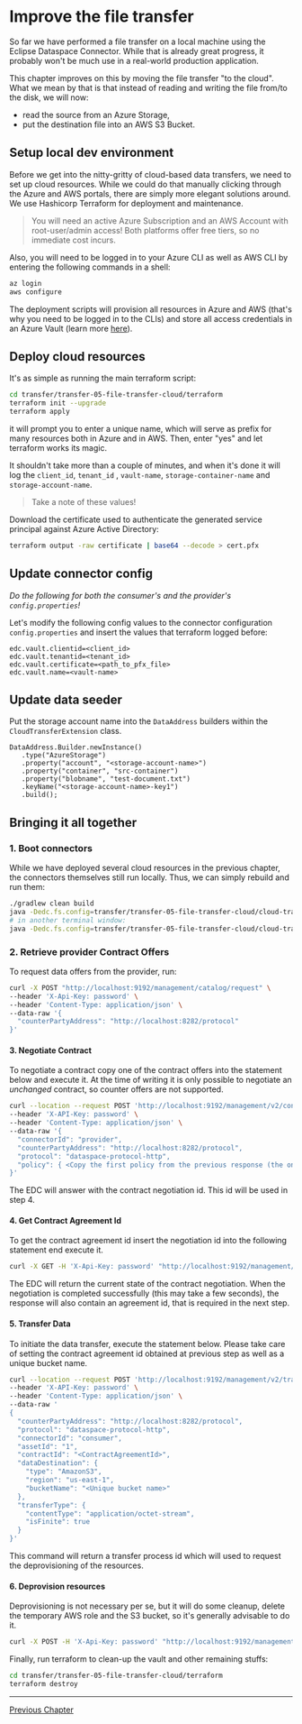 # Improve the file transfer

So far we have performed a file transfer on a local machine using the Eclipse Dataspace Connector. While that is already
great progress, it probably won't be much use in a real-world production application.

This chapter improves on this by moving the file transfer "to the cloud". What we mean by that is that instead of
reading and writing the file from/to the disk, we will now:

- read the source from an Azure Storage,
- put the destination file into an AWS S3 Bucket.

## Setup local dev environment

Before we get into the nitty-gritty of cloud-based data transfers, we need to set up cloud resources. While we could do
that manually clicking through the Azure and AWS portals, there are simply more elegant solutions around. We use
Hashicorp Terraform for deployment and maintenance.

> You will need an active Azure Subscription and an AWS Account with root-user/admin access! Both platforms offer free
> tiers, so no immediate cost incurs.

Also, you will need to be logged in to your Azure CLI as well as AWS CLI by entering the following commands in a shell:

```bash
az login
aws configure
```

The deployment scripts will provision all resources in Azure and AWS (that's why you need to be logged in to the CLIs)
and store all access credentials in an Azure Vault (learn more
[here](https://azure.microsoft.com/de-de/services/key-vault/#product-overview)).

## Deploy cloud resources

It's as simple as running the main terraform script:

```bash
cd transfer/transfer-05-file-transfer-cloud/terraform
terraform init --upgrade
terraform apply
```

it will prompt you to enter a unique name, which will serve as prefix for many resources both in Azure and in AWS. Then,
enter "yes" and let terraform works its magic.

It shouldn't take more than a couple of minutes, and when it's done it will log the `client_id`, `tenant_id`
, `vault-name`, `storage-container-name` and `storage-account-name`.
> Take a note of these values!

Download the certificate used to authenticate the generated service principal against Azure Active Directory:

```bash
terraform output -raw certificate | base64 --decode > cert.pfx
```

## Update connector config

_Do the following for both the consumer's and the provider's `config.properties`!_

Let's modify the following config values to the connector configuration `config.properties` and insert the values that
terraform logged before:

```properties
edc.vault.clientid=<client_id>
edc.vault.tenantid=<tenant_id>
edc.vault.certificate=<path_to_pfx_file>
edc.vault.name=<vault-name>
```

## Update data seeder

Put the storage account name into the `DataAddress` builders within the `CloudTransferExtension` class.

```
DataAddress.Builder.newInstance()
   .type("AzureStorage")
   .property("account", "<storage-account-name>")
   .property("container", "src-container")
   .property("blobname", "test-document.txt")
   .keyName("<storage-account-name>-key1")
   .build();
```

## Bringing it all together

### 1. Boot connectors

While we have deployed several cloud resources in the previous chapter, the connectors themselves still run locally.
Thus, we can simply rebuild and run them:

```bash
./gradlew clean build
java -Dedc.fs.config=transfer/transfer-05-file-transfer-cloud/cloud-transfer-consumer/config.properties -jar transfer/transfer-05-file-transfer-cloud/cloud-transfer-consumer/build/libs/consumer.jar
# in another terminal window:
java -Dedc.fs.config=transfer/transfer-05-file-transfer-cloud/cloud-transfer-provider/config.properties -jar transfer/transfer-05-file-transfer-cloud/cloud-transfer-provider/build/libs/provider.jar
```

### 2. Retrieve provider Contract Offers

To request data offers from the provider, run:

```bash
curl -X POST "http://localhost:9192/management/catalog/request" \
--header 'X-Api-Key: password' \
--header 'Content-Type: application/json' \
--data-raw '{
  "counterPartyAddress": "http://localhost:8282/protocol"
}'
```

#### 3. Negotiate Contract

To negotiate a contract copy one of the contract offers into the statement below and execute it. At the time of writing
it is only possible to negotiate an _unchanged_ contract, so counter offers are not supported.

```bash
curl --location --request POST 'http://localhost:9192/management/v2/contractnegotiations' \
--header 'X-API-Key: password' \
--header 'Content-Type: application/json' \
--data-raw '{
  "connectorId": "provider",
  "counterPartyAddress": "http://localhost:8282/protocol",
  "protocol": "dataspace-protocol-http",
  "policy": { <Copy the first policy from the previous response (the one with "target: 1")> }
}'
```

The EDC will answer with the contract negotiation id. This id will be used in step 4.

#### 4. Get Contract Agreement Id

To get the contract agreement id insert the negotiation id into the following statement end execute it.

```bash
curl -X GET -H 'X-Api-Key: password' "http://localhost:9192/management/v2/contractnegotiations/{negotiationId}"
```

The EDC will return the current state of the contract negotiation. When the negotiation is completed successfully
(this may take a few seconds), the response will also contain an agreement id, that is required in the next step.

#### 5. Transfer Data

To initiate the data transfer, execute the statement below. Please take care of setting the contract agreement id
obtained at previous step as well as a unique bucket name.

```bash
curl --location --request POST 'http://localhost:9192/management/v2/transferprocesses' \
--header 'X-API-Key: password' \
--header 'Content-Type: application/json' \
--data-raw '
{
  "counterPartyAddress": "http://localhost:8282/protocol",
  "protocol": "dataspace-protocol-http",
  "connectorId": "consumer",
  "assetId": "1",
  "contractId": "<ContractAgreementId>",
  "dataDestination": {
    "type": "AmazonS3",
    "region": "us-east-1",
    "bucketName": "<Unique bucket name>"
  },
  "transferType": {
    "contentType": "application/octet-stream",
    "isFinite": true
  }
}'
```

This command will return a transfer process id which will used to request the deprovisioning of the resources.

#### 6. Deprovision resources

Deprovisioning is not necessary per se, but it will do some cleanup, delete the temporary AWS role and the S3 bucket, so
it's generally advisable to do it.

```bash
curl -X POST -H 'X-Api-Key: password' "http://localhost:9192/management/v2/transferprocesses/{transferProcessId}/deprovision"
```

Finally, run terraform to clean-up the vault and other remaining stuffs:

```bash
cd transfer/transfer-05-file-transfer-cloud/terraform
terraform destroy
```

---

[Previous Chapter](../transfer-04-open-telemetry/README.md)

